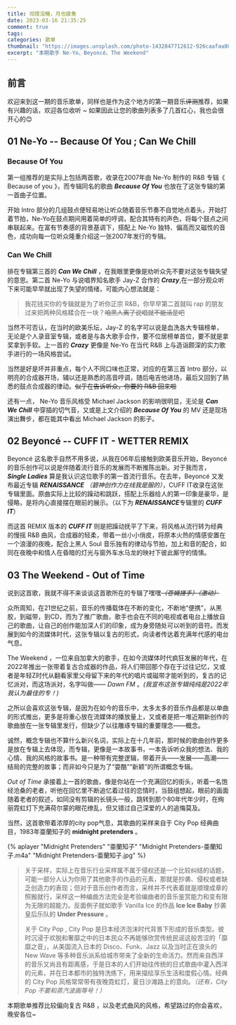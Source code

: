 ```yaml
---
title: 彻夜没睡，月也疲惫
date: 2023-03-16 21:35:25
comment: true
tags:
categories: 歌单
thumbnail: "https://images.unsplash.com/photo-1432847712612-926caafaa802?ixlib=rb-4.0.3&ixid=MnwxMjA3fDB8MHxzZWFyY2h8NHx8Y2l0eSUyMGxpZ2h0fGVufDB8fDB8fA%3D%3D&auto=format&fit=crop&w=500&q=60"
excerpt: "本期歌手 Ne-Yo、Beyoncé、The Weekend"
---
```


## 前言

欢迎来到这一期的音乐歌单，同样也是作为这个地方的第一期音乐~~评测~~推荐，如果有兴趣的话，欢迎各位收听 ~ 如果因此让您的歌曲列表多了几首红心，我也会很开心的😊

## 01  Ne-Yo -- Because Of You ; Can We Chill

### Because Of You 

<link rel="stylesheet" href="/dist/APlayer.min.css">

<script src="/dist/APlayer.min.js"></script>

<div class="aplayer" data-id="1786865" data-server="netease" data-type="song"></div>

<script src="/dist/Meting.min.js"></script>


第一组推荐的是实际上包括两首歌，收录在2007年由 Ne-Yo 制作的 R&B 专辑《 Because of you 》，而专辑同名的歌曲 ***Because Of You*** 也放在了这张专辑的第一首曲子位置。

开始 Intro 部分的几组鼓点便轻易地让听众随着音乐节奏不自觉地点着头，开始打着节拍，Ne-Yo在鼓点期间用着简单的哼调，配合其特有的声色，将每个鼓点之间串联起来。在富有节奏感的背景基调下，搭配上 Ne-Yo 独特、偏高而又磁性的音色，成功向每一位听众隆重介绍这一张2007年发行的专辑。


### Can We Chill

<link rel="stylesheet" href="/dist/APlayer.min.css">
<script src="/dist/APlayer.min.js"></script>

<div class="aplayer" data-id="1786901" data-server="netease" data-type="song"></div>

<script src="/dist/Meting.min.js"></script>


排在专辑第三首的 ***Can We Chill*** ，在我眼里更像是劝听众先不要对这张专辑失望的意思。第二首 Ne-Yo 与说唱界知名歌手 Jay-Z 合作的 ***Crazy***,在一部分观众听下来可能早早就出现了失望的情绪，可能内心想法就是：


> 我花钱买你的专辑就是为了听你正宗 R&B，你早早第二首就叫 rap 的朋友过来把两种风格糅合在一块？~~咱黑人离了说唱就不能活是吧~~

<link rel="stylesheet" href="/dist/APlayer.min.css">

<script src="/dist/APlayer.min.js"></script>

<div class="aplayer" data-id="17470702" data-server="netease" data-type="song"></div>

<script src="/dist/Meting.min.js"></script>


当然不可否认，在当时的欧美乐坛，Jay-Z 的名字可以说是血洗各大专辑榜单，无论是个人录音室专辑，或者是与各大歌手合作，要不位居榜单首位，要不就是拿奖拿到手软。上一首的 ***Crazy*** 更像是 Ne-Yo 在当代 R&B 上与造诣颇深的实力歌手进行的一场风格尝试。

当然是好是坏并非重点，每个人不同口味也正常，对应的在第三首 Intro 部分，以明亮的合成器开场，辅以还是熟悉的高音哼调，随后电吉他进场，最后又回到了熟悉的鼓点合成器的律动。~~似乎在告诉听众，你要的 R&B 回来啦~~

还有一点， Ne-Yo 音乐风格受 Michael Jackson 的影响很明显，无论是 ***Can We Chill***  中穿插的切气音，又或是上文介绍的 ***Because Of You*** 的 MV 还是现场演出舞步，都在能其中看出 Michael Jackson 的影子。


## 02 Beyoncé -- CUFF IT - WETTER REMIX

<link rel="stylesheet" href="/dist/APlayer.min.css">

<script src="/dist/APlayer.min.js"></script>

<div class="aplayer" data-id="2021058606" data-server="netease" data-type="song"></div>

<script src="/dist/Meting.min.js"></script>


Beyoncé 这名歌手自然不用多说，从我在06年后接触到欧美音乐开始，Beyoncé 的音乐创作可以说是伴随着流行音乐的发展而不断推陈出新。对于我而言， ***Single Ladies*** 算是我认识这位歌手的第一首流行音乐。在去年，Beyoncé 又发布最近专辑 ***RENAISSANCE*** *（碧神创作力在线我是服的）*，CUFF IT收录在这张专辑里面。原曲实际上比较的躁动和跳跃，搭配上乐器给人的第一印象是豪华，是侵略，是将内心直接摆在眼前的展示。（以下为 ***RENAISSANCE***专辑里的 ***CUFF IT***）


<link rel="stylesheet" href="/dist/APlayer.min.css">
<script src="/dist/APlayer.min.js"></script>

<div class="aplayer" data-id="1967699186" data-server="netease" data-type="song"></div>

<script src="/dist/Meting.min.js"></script>


而这首 REMIX 版本的 ***CUFF IT***  则是把躁动抚平了下来，将风格从流行转为经典的慢摇 R&B 曲风，合成器的轻柔，带着一丝小小俏皮，将原本火热的情感安置在一个浪漫的夜晚，配合上黑人 Soul 音乐独有的律动与节拍，加上和音的配合，如同在夜晚中和情人在昏暗的灯光与窗外车水马龙的映衬下彼此厮守的情愫。


## 03 The Weekend - Out of Time

说到这首歌，我就不得不来谈谈这首歌所在的专辑了嘿嘿~~*（苍蝇搓手）（激动）*~~

<link rel="stylesheet" href="/dist/APlayer.min.css">

<script src="/dist/APlayer.min.js"></script>

<div class="aplayer" data-id="1909926104" data-server="netease" data-type="song"></div>

<script src="/dist/Meting.min.js"></script>


众所周知，在21世纪之前，音乐的传播载体在不断的变化，不断地“便携”，从黑胶，到磁带，到CD，而为了推广歌曲，歌手也会在不同的电视或者电台上播放自己的歌曲，让自己的创作能加深人们的印象，成为身旁随处可以听到的音符。而发展到如今的流媒体时代，这张专辑以复古的形式，向读者传达着充满年代感的电台气息。

The Weekend ，一位来自加拿大的歌手，在如今流媒体时代疯狂发展的年代，在2022年推出一张带着复古合成器的作品，将人们带回那个存在于过往记忆，又或者是年轻Z时代从翻看家里父母留下来的年代的唱片或磁带才能听到的，复古的记忆派对，而这场派对，名字叫做—— *Dawn FM* 。*(我宣布这张专辑纯纯是2022年我认为最佳的专！)*

之所以会喜欢这张专辑，是因为在如今的音乐中，太多太多的音乐作品都是以单曲的形式推出，更多是将重心放在流媒体的播放量上，又或者是把一堆近期新创作的歌曲放在一张专辑里发行，但缺少了以往雕琢专辑的重要理念——概念。

诚然，概念专辑也不算什么新兴名词，实际上在十几年前，那时候的歌曲创作更多是放在专辑上去体现，而专辑，更像是一本故事书，一本告诉听众我的想法、我的心情、我的风格的故事书。是一种带有完整逻辑，带着开头——发展——高潮——结局的完整的故事；而非如今只是为了“耍酷”“新颖”的所谓概念专辑。

*Out of Time* 承接着上一首的歌曲，像是你站在一个充满回忆的街头，听着一名饱经沧桑的老者，听他在回忆里不断追忆着过往的恋情时，当鼓组想起，眼前的画面随着老者的叙述，如同没有剪辑的长镜头一般，跳转到那个80年代年少时，在绚丽霓虹灯下充满荷尔蒙的眼花缭乱，但又错过自己深爱的人的追悔莫及。

当然，这首歌带着浓厚的city pop气息，其歌曲的采样来自于 City Pop 经典曲目，1983年亜蘭知子的 **midnight pretenders** 。

<link rel="stylesheet" href="/dist/APlayer.min.css">
<script src="/dist/APlayer.min.js"></script>

{% aplayer "Midnight Pretenders" "亜蘭知子" "Midnight Pretenders-亜蘭知子.m4a" "Midnight Pretenders-亜蘭知子.jpg"  %}

<script src="/dist/Meting.min.js"></script>

> 关于采样，实际上在音乐行业采样属不属于侵权还是一个比较纠结的话题，可能一部分人认为你用了其他歌手的作品的元素，那就是抄袭、侵权或者缺乏创造力的表现；但对于音乐创作者而言，采样并不代表着就是顺理成章的照搬就行，采样这一种编曲方法完全是考验编曲者的音乐鉴赏能力和变有限为无限的超能力。反面例子就如歌手 Vanilla Ice 的作品 **Ice Ice Baby** 抄袭皇后乐队的 **Under Pressure** 。
>
> 关于 City Pop , City Pop 是日本经济泡沫时代背景下形成的音乐类型。彼时沉浸于欢脱和奢靡之中的日本民众不再能够欣赏传统民谣这般苦涩的「靡靡之音」，从美国流入日本的 Disco、Funk、Jazz 以及当时正在浪头的 New Wave 等多种音乐派系给城市带来了全新的生命活力。然而来自西洋的音乐又尚且有距离感，于是日本的人们开始往传统的日式歌曲中灌入西洋的元素，并在日本都市的独特洗练下，用来描绘享乐生活和度假心情。经典的 City Pop 风格常常带有夜晚霓虹灯，夏日沙滩路上的意向。*（还有，City Pop 不要和蒸汽波画等号！）*

本期歌单推荐比较偏向复古 R&B ，以及老式曲风的风格，希望路过的你会喜欢，晚安各位~